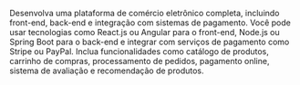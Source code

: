 Desenvolva uma plataforma de comércio eletrônico completa, incluindo front-end, back-end e integração com sistemas de pagamento. Você pode usar tecnologias como React.js ou Angular para o front-end, Node.js ou Spring Boot para o back-end e integrar com serviços de pagamento como Stripe ou PayPal. Inclua funcionalidades como catálogo de produtos, carrinho de compras, processamento de pedidos, pagamento online, sistema de avaliação e recomendação de produtos.
